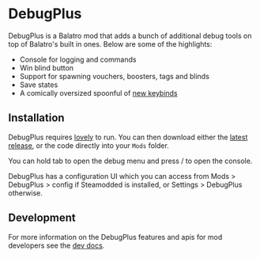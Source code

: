 # DebugPlus
DebugPlus is a Balatro mod that adds a bunch of additional debug tools on top of Balatro's built in ones. Below are some of the highlights:

- Console for logging and commands
- Win blind button
- Support for spawning vouchers, boosters, tags and blinds
- Save states
- A comically oversized spoonful of [new keybinds](https://github.com/WilsontheWolf/DebugPlus/blob/master/keys.txt)

## Installation
DebugPlus requires [lovely](https://github.com/ethangreen-dev/lovely-injector) to run. You can then download either the [latest release](https://github.com/WilsontheWolf/DebugPlus/releases), or the code directly into your `Mods` folder.

You can hold tab to open the debug menu and press / to open the console.

DebugPlus has a configuration UI which you can access from Mods > DebugPlus > config if Steamodded is installed, or Settings > DebugPlus otherwise.

## Development
For more information on the DebugPlus features and apis for mod developers see the [dev docs](docs/dev.md).
